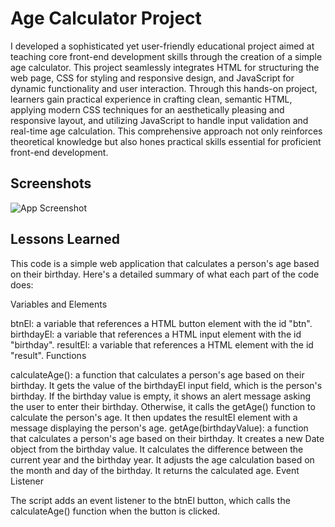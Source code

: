 
# Age Calculator Project

I developed a sophisticated yet user-friendly educational project aimed at teaching core front-end development skills through the creation of a simple age calculator. This project seamlessly integrates HTML for structuring the web page, CSS for styling and responsive design, and JavaScript for dynamic functionality and user interaction. Through this hands-on project, learners gain practical experience in crafting clean, semantic HTML, applying modern CSS techniques for an aesthetically pleasing and responsive layout, and utilizing JavaScript to handle input validation and real-time age calculation. This comprehensive approach not only reinforces theoretical knowledge but also hones practical skills essential for proficient front-end development.


## Screenshots

![App Screenshot](https://github.com/zaidaslam99/50_FrontEnd_Projects/blob/main/age_calc_screenshot.png)


## Lessons Learned

This code is a simple web application that calculates a person's age based on their birthday. Here's a detailed summary of what each part of the code does:

Variables and Elements

btnEl: a variable that references a HTML button element with the id "btn".
birthdayEl: a variable that references a HTML input element with the id "birthday".
resultEl: a variable that references a HTML element with the id "result".
Functions

calculateAge(): a function that calculates a person's age based on their birthday.
It gets the value of the birthdayEl input field, which is the person's birthday.
If the birthday value is empty, it shows an alert message asking the user to enter their birthday.
Otherwise, it calls the getAge() function to calculate the person's age.
It then updates the resultEl element with a message displaying the person's age.
getAge(birthdayValue): a function that calculates a person's age based on their birthday.
It creates a new Date object from the birthday value.
It calculates the difference between the current year and the birthday year.
It adjusts the age calculation based on the month and day of the birthday.
It returns the calculated age.
Event Listener

The script adds an event listener to the btnEl button, which calls the calculateAge() function when the button is clicked.

